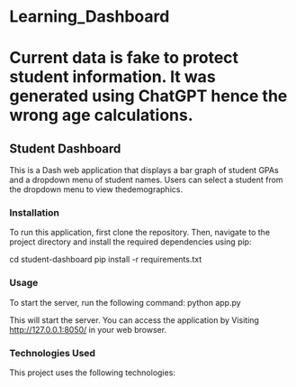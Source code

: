 # Learning_Dashboard

# Current data is fake to protect student information. It was generated using ChatGPT hence the wrong age calculations.

## Student Dashboard
This is a Dash web application that displays a bar graph of student GPAs and a dropdown menu of student names. Users can select a student from the dropdown menu to view thedemographics.



### Installation
To run this application, first clone the repository. Then, navigate to the project directory and install the required dependencies using pip:

cd student-dashboard
pip install -r requirements.txt

### Usage
To start the server, run the following command:
python app.py

This will start the server. You can access the application by Visiting http://127.0.0.1:8050/ in your web browser. 


### Technologies Used
This project uses the following technologies:


